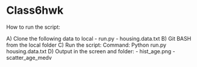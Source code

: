 # Class6hwk
How to run the script:

A) Clone the following data to local
    - run.py
    - housing.data.txt
B) Git BASH from the local folder
C) Run the script:
    Command: Python run.py housing.data.txt
D) Output in the screen and folder:
    - hist_age.png
    - scatter_age_medv
